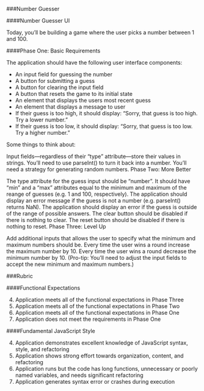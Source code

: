 ###Number Guesser

####Number Guesser UI

Today, you’ll be building a game where the user picks a number between 1 and 100.

####Phase One: Basic Requirements

The application should have the following user interface components:

* An input field for guessing the number
* A button for submitting a guess
* A button for clearing the input field
* A button that resets the game to its initial state
* An element that displays the users most recent guess
* An element that displays a message to user
* If their guess is too high, it should display: “Sorry, that guess is too high. Try a lower number.”
* If their guess is too low, it should display: “Sorry, that guess is too low. Try a higher number.”

Some things to think about:

Input fields—regardless of their “type” attribute—store their values in strings. You’ll need to use parseInt() to turn it back into a number.
You’ll need a strategy for generating random numbers.
Phase Two: More Better

The type attribute for the guess input should be “number”.
It should have “min” and a “max” attributes equal to the minimum and maximum of the reange of guesses (e.g. 1 and 100, respectively).
The application should display an error message if the guess is not a number (e.g. parseInt() returns NaN).
The application should display an error if the guess is outside of the range of possible answers.
The clear button should be disabled if there is nothing to clear.
The reset button should be disabled if there is nothing to reset.
Phase Three: Level Up

Add additional inputs that allows the user to specify what the minimum and maximum numbers should be.
Every time the user wins a round increase the maximum number by 10.
Every time the user wins a round decrease the minimum number by 10.
(Pro-tip: You’ll need to adjust the input fields to accept the new minimum and maximum numbers.)

###Rubric

####Functional Expectations

4. Application meets all of the functional expectations in Phase Three
3. Application meets all of the functional expectations in Phase Two
2. Application meets all of the functional expectations in Phase One
1. Application does not meet the requirements in Phase One


####Fundamental JavaScript Style

4. Application demonstrates excellent knowledge of JavaScript syntax, style, and refactoring
3. Application shows strong effort towards organization, content, and refactoring
2. Application runs but the code has long functions, unnecessary or poorly named variables, and needs significant refactoring
1. Application generates syntax error or crashes during execution
